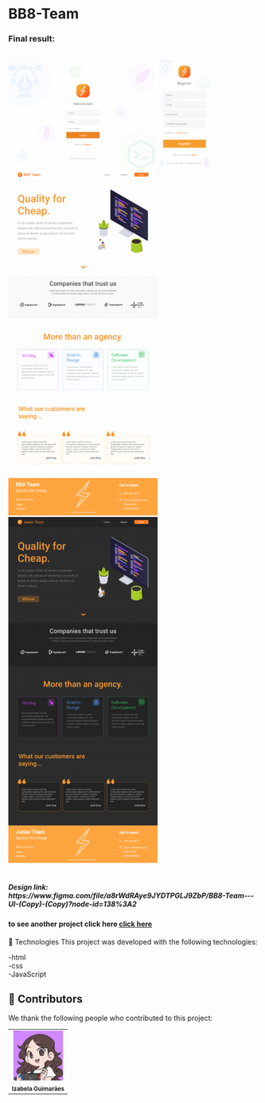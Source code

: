 # BB8-Team



<h3>Final result:</h3>
<br>


<img src="./img/Login-Page.png" alt="Application result" width="300em">
<img src="./img/Register - Mobile.png" alt="Application result " width="100em">

<img src="./img/Home.png" alt="Application result" width="300em">

<img src="./img/Home - darkmode.png" alt="Application result " width="300em">

<br>
<br>

<h5>Design link: <br>
https://www.figma.com/file/a8rWdRAye9JYDTPGLJ9ZbP/BB8-Team---UI-(Copy)-(Copy)?node-id=138%3A2</h5>

<h4>to see another project click here <a href="https://github.com/izabela-guimaraes/PlayStation-Store" target="blank">click here</a></h4>

🚀 Technologies
This project was developed with the following technologies:
<br>

-html
<br>
-css
<br>
-JavaScript


## 🤝  Contributors

We thank the following people who contributed to this project:

<table>
  <tr>
    <td align="center">
      <a href="#">
        <img width="100em" src="./img/me.png"/><br>
        <sub>
          <b>Izabela Guimarães</b>
        </sub>
      </a>
    </td>
</table>


 

